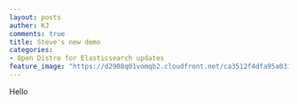 ```yaml
---
layout: posts
auther: KJ
comments: true
title: Steve's new demo
categories:
- Open Distro for Elasticsearch updates
feature_image: "https://d2908q01vomqb2.cloudfront.net/ca3512f4dfa95a03169c5a670a4c91a19b3077b4/2019/08/06/Rollover1.jpg"
---
```


Hello